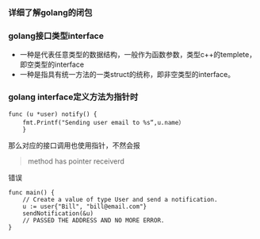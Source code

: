 ### 详细了解golang的闭包

### golang接口类型interface
+ 一种是代表任意类型的数据结构，一般作为函数参数，类型c++的templete，即空类型的interface
+ 一种是指具有统一方法的一类struct的统称，即非空类型的interface。

### golang interface定义方法为指针时
``` golang
func (u *user) notify() {   
    fmt.Printf("Sending user email to %s“,u.name）
    }
```
那么对应的接口调用也使用指针，不然会报
>method has pointer receiverd

错误
``` golang
func main() {
    // Create a value of type User and send a notification.
    u := user{"Bill", "bill@email.com"}
    sendNotification(&u)
    // PASSED THE ADDRESS AND NO MORE ERROR.
}
```
